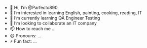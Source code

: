 - 👋 Hi, I’m @Parfecto890
- 👀 I’m interested in learning English, painting, cooking, reading, IT
- 🌱 I’m currently learning QA Engineer Testing
- 💞️ I’m looking to collaborate an IT company
- 📫 How to reach me ...
- 😄 Pronouns: ...
- ⚡ Fun fact: ...

<!---
Parfecto890/Parfecto890 is a ✨ special ✨ repository because its `README.md` (this file) appears on your GitHub profile.
You can click the Preview link to take a look at your changes.
--->
